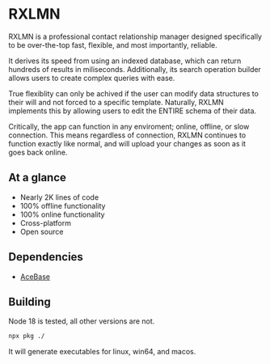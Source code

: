 # RXLMN
RXLMN is a professional contact relationship manager designed specifically to be over-the-top fast, flexible, and most importantly, reliable.

It derives its speed from using an indexed database, which can return hundreds of results in miliseconds. Additionally, its search operation builder allows users to create complex queries with ease.

True flexiblity can only be achived if the user can modify data structures to their will and not forced to a specific template. Naturally, RXLMN implements this by allowing users to edit the ENTIRE schema of their data.

Critically, the app can function in any enviroment; online, offline, or slow connection. This means regardless of connection, RXLMN continues to function exactly like normal, and will upload your changes as soon as it goes back online.

## At a glance
- Nearly 2K lines of code
- 100% offline functionality
- 100% online functionality
- Cross-platform
- Open source

## Dependencies
- [AceBase](https://github.com/appy-one/acebase)

## Building
Node 18 is tested, all other versions are not.

```bash
npx pkg ./
```
It will generate executables for linux, win64, and macos.

